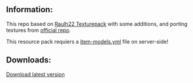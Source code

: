 ## Information:
This repo based on [Raulh22 Texturepack](https://www.planetminecraft.com/texture-pack/slimefun-texture-by-raulh22/) with some additions, and porting textures from [official repo](https://github.com/Slimefun/Resourcepack).

This resource pack requiers a [item-models.yml](https://github.com/Den4enko/Slimefun-Resourcepack/releases/latest/download/item-models.yml) file on server-side!
## Downloads:
[Download latest version](https://github.com/Den4enko/Slimefun-Resourcepack/releases/latest/download/textures.zip)
